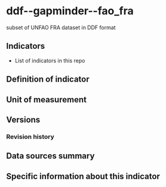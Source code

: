 # ddf--gapminder--fao_fra

subset of UNFAO FRA dataset in DDF format

## Indicators

- List of indicators in this repo

## Definition of indicator


## Unit of measurement


## Versions


### Revision history


## Data sources summary


## Specific information about this indicator


